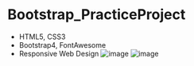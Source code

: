 # Bootstrap_PracticeProject
- HTML5, CSS3
- Bootstrap4, FontAwesome
- Responsive Web Design
![image](https://github.com/Ccj82378/Bootstrap_PracticeProject/blob/master/img/preview1.png)
![image](https://github.com/Ccj82378/Bootstrap_PracticeProject/blob/master/img/preview2.png)